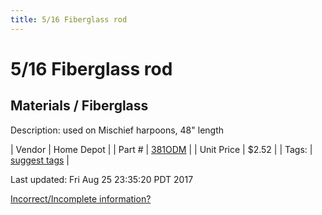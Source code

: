```yaml
---
title: 5/16 Fiberglass rod
---
```


# 5/16 Fiberglass rod
## Materials / Fiberglass
Description: 	used on Mischief harpoons, 48" length 

| Vendor | Home Depot | 
| Part # | [381ODM](http://www.homedepot.com/p/Blazer-International-Driveway-Marker-48-in-Round-Orange-Fiberglass-Rod-381ODM/202498049) | 
| Unit Price | $2.52 | 
| Tags: | [suggest tags](https://docs.google.com/forms/d/e/1FAIpQLSeWyY8v3RgOty-MyWmh9U0iivNYN_molChYyS-0U-o-kOAv_g/viewform) | 

Last updated: Fri Aug 25 23:35:20 PDT 2017

 [Incorrect/Incomplete information?](https://docs.google.com/forms/d/e/1FAIpQLSeWyY8v3RgOty-MyWmh9U0iivNYN_molChYyS-0U-o-kOAv_g/viewform)
